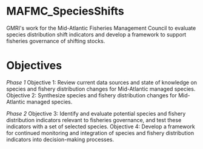 # MAFMC_SpeciesShifts
GMRI's work for the Mid-Atlantic Fisheries Management Council to evaluate species distribution shift indicators and develop a framework to support fisheries governance of shifting stocks.

# Objectives
*Phase 1*
Objective 1: Review current data sources and state of knowledge on species and fishery distribution changes for Mid-Atlantic managed species. 
Objective 2: Synthesize species and fishery distribution changes for Mid-Atlantic managed species.

*Phase 2*
Objective 3: Identify and evaluate potential species and fishery distribution indicators relevant to fisheries governance, and test these indicators with a set of selected species. 
Objective 4: Develop a framework for continued monitoring and integration of species and fishery distribution indicators into decision-making processes.

